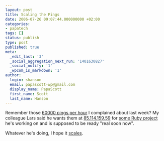 ```yaml
---
layout: post
title: Scaling the Pings
date: 2006-07-26 09:07:44.000000000 +02:00
categories:
- papatech
tags: []
status: publish
type: post
published: true
meta:
  _edit_last: '3'
  _social_aggregation_next_run: '1401630827'
  _social_notify: '1'
  _wpcom_is_markdown: '1'
author:
  login: shanson
  email: papascott-wp@gmail.com
  display_name: PapaScott
  first_name: Scott
  last_name: Hanson
---
```

<p>Remember those <a href="https://www.papascott.de/archives/2006/07/19/dont-keep-knocking/">60000 pings per hour</a> I complained about last week? My colleague Lars said he wants them at <a href="http://85.114.159.59/">85.114.159.59</a> for <a href="http://usrportage.de/archives/661-Multithreaded-TCP-server-in-Ruby.html">some Ruby project</a> he's working on and is supposed to be ready "real soon now".</p>
<p>Whatever he's doing, I hope it <a href="http://www.amazon.de/gp/product/0596102356">scales</a>.</p>
